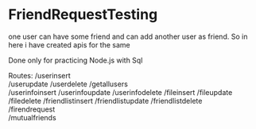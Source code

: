 # FriendRequestTesting
one user can have some friend and can add another user as friend. So in here i have created apis for the same

Done only for practicing Node.js with Sql

Routes:
/userinsert  
/userupdate
/userdelete
/getallusers   
/userinfoinsert
/userinfoupdate
/userinfodelete
/fileinsert
/fileupdate
/filedelete
/friendlistinsert
/friendlistupdate
/friendlistdelete  
/firendrequest  
/mutualfriends  
